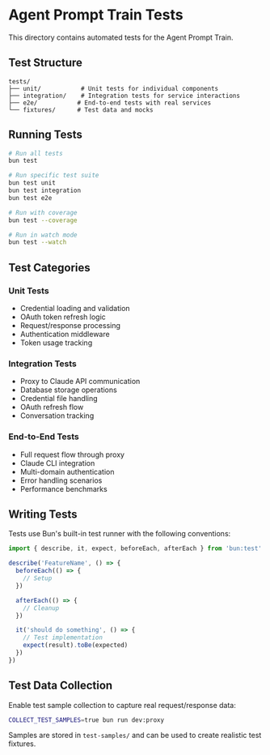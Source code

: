 # Agent Prompt Train Tests

This directory contains automated tests for the Agent Prompt Train.

## Test Structure

```
tests/
├── unit/           # Unit tests for individual components
├── integration/    # Integration tests for service interactions
├── e2e/           # End-to-end tests with real services
└── fixtures/      # Test data and mocks
```

## Running Tests

```bash
# Run all tests
bun test

# Run specific test suite
bun test unit
bun test integration
bun test e2e

# Run with coverage
bun test --coverage

# Run in watch mode
bun test --watch
```

## Test Categories

### Unit Tests

- Credential loading and validation
- OAuth token refresh logic
- Request/response processing
- Authentication middleware
- Token usage tracking

### Integration Tests

- Proxy to Claude API communication
- Database storage operations
- Credential file handling
- OAuth refresh flow
- Conversation tracking

### End-to-End Tests

- Full request flow through proxy
- Claude CLI integration
- Multi-domain authentication
- Error handling scenarios
- Performance benchmarks

## Writing Tests

Tests use Bun's built-in test runner with the following conventions:

```typescript
import { describe, it, expect, beforeEach, afterEach } from 'bun:test'

describe('FeatureName', () => {
  beforeEach(() => {
    // Setup
  })

  afterEach(() => {
    // Cleanup
  })

  it('should do something', () => {
    // Test implementation
    expect(result).toBe(expected)
  })
})
```

## Test Data Collection

Enable test sample collection to capture real request/response data:

```bash
COLLECT_TEST_SAMPLES=true bun run dev:proxy
```

Samples are stored in `test-samples/` and can be used to create realistic test fixtures.
